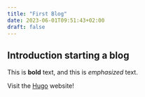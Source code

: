 ```yaml
---
title: "First Blog"
date: 2023-06-01T09:51:43+02:00
draft: false
---
```


## Introduction starting a blog

This is **bold** text, and this is *emphasized* text.

Visit the [Hugo](https://gohugo.io) website!